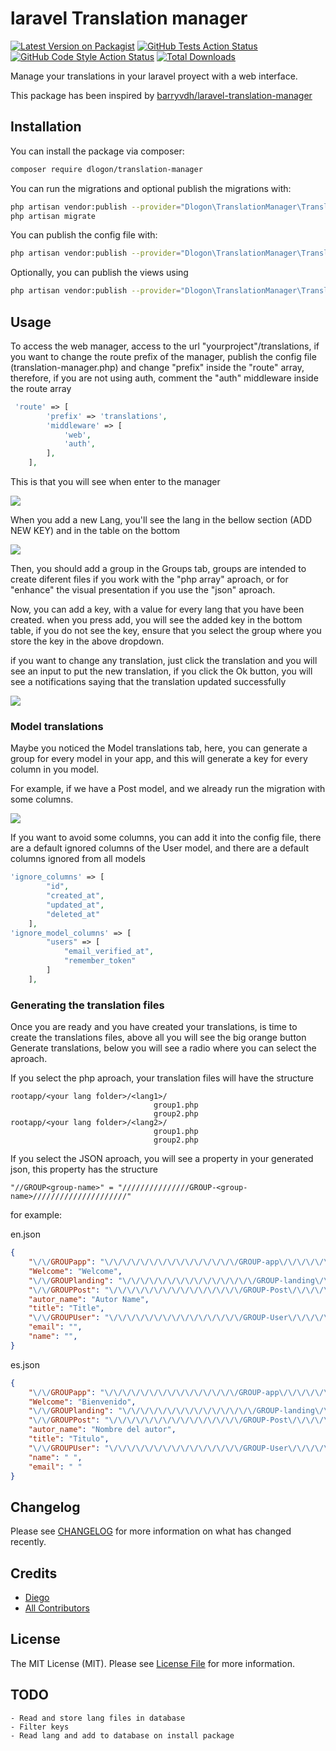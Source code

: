 # laravel Translation manager

[![Latest Version on Packagist](https://img.shields.io/packagist/v/dlogon/translation-manager.svg?style=flat-square)](https://packagist.org/packages/dlogon/translation-manager)
[![GitHub Tests Action Status](https://img.shields.io/github/workflow/status/dlogon/translation-manager/run-tests?label=tests)](https://github.com/dlogon/translation-manager/actions?query=workflow%3Arun-tests+branch%3Amain)
[![GitHub Code Style Action Status](https://img.shields.io/github/workflow/status/dlogon/translation-manager/Check%20&%20fix%20styling?label=code%20style)](https://github.com/dlogon/translation-manager/actions?query=workflow%3A"Check+%26+fix+styling"+branch%3Amain)
[![Total Downloads](https://img.shields.io/packagist/dt/dlogon/translation-manager.svg?style=flat-square)](https://packagist.org/packages/dlogon/translation-manager)

Manage your translations in your laravel proyect with a web interface.

This package has been inspired by [barryvdh/laravel-translation-manager](https://github.com/barryvdh/laravel-translation-manager)

## Installation

You can install the package via composer:

```bash
composer require dlogon/translation-manager
```

You can run the migrations and optional publish the migrations with:

```bash
php artisan vendor:publish --provider="Dlogon\TranslationManager\TranslationManagerServiceProvider" --tag="migrations"
php artisan migrate
```

You can publish the config file with:

```bash
php artisan vendor:publish --provider="Dlogon\TranslationManager\TranslationManagerServiceProvider" --tag="config"
```


Optionally, you can publish the views using

```bash
php artisan vendor:publish --provider="Dlogon\TranslationManager\TranslationManagerServiceProvider" --tag="views"
```

## Usage

To access the web manager, access to the url "yourproject"/translations, if you want to change the route prefix of the manager, publish the config file (translation-manager.php) and change "prefix" inside the "route" array,
therefore, if you are not using auth, comment the "auth" middleware inside the route array

```php
 'route' => [
        'prefix' => 'translations',
        'middleware' => [
	        'web',
	        'auth',
		],
    ],
```

This is that you will see when enter to the manager

![](https://user-images.githubusercontent.com/26014056/197062911-c0bc31a0-6406-4807-ba81-997585395e4d.png)

When you add a new Lang, you'll see the lang in the bellow section (ADD NEW KEY) 
and in the table on the bottom


![](https://user-images.githubusercontent.com/26014056/197084487-d01f2616-478c-4f1e-b58b-cdaed67faba4.png)

Then, you should add a group in the Groups tab, groups are intended to create diferent files if you work with the "php array" aproach, or for "enhance" the visual presentation if you use the "json" aproach.

Now, you can add a key, with a value for every lang that you have been created.
when you press add, you will see the added key in the bottom table, if you do not see the key, ensure that you select the group where you store the key in the above dropdown.

if you want to change any translation, just click the translation and you will see an input to put the new translation, if you click the Ok button, you will see a notifications saying that the translation updated successfully

![](https://user-images.githubusercontent.com/26014056/197087089-b086ecc1-708a-4154-a8fa-b4fb8c20067d.png)

### Model translations

Maybe you noticed the Model translations tab, here, you can generate a group for every model in your app, and this will generate a key for every column in you model.

For example, if we have a Post model, and we already run the migration with some columns.

![](https://user-images.githubusercontent.com/26014056/197088317-f1efde53-003e-4f2d-95d6-eca73f1b2f61.png)


If you want to avoid some columns, you can add it into the config file, there are a default ignored columns of the User model, and there are a default columns ignored from all models


```php
'ignore_columns' => [
        "id",
        "created_at",
        "updated_at",
        "deleted_at"
    ],
'ignore_model_columns' => [
        "users" => [
            "email_verified_at",
            "remember_token"
        ]
    ],
```

### Generating the translation files

Once you are ready and you have created your translations, is time to create the translations files, above all you will see the big orange button Generate translations, below you will see a radio where you can select the aproach.

If you select the php aproach, your translation files will have the structure
    
    rootapp/<your lang folder>/<lang1>/
                                    group1.php
                                    group2.php
    rootapp/<your lang folder>/<lang2>/
                                    group1.php
                                    group2.php

If you select the JSON aproach, you will see a property in your generated json, this property has the structure
        
    "//GROUP<group-name>" = "///////////////GROUP-<group-name>/////////////////////"

for example:

en.json

```json
{
    "\/\/GROUPapp": "\/\/\/\/\/\/\/\/\/\/\/\/\/\/\/GROUP-app\/\/\/\/\/\/\/\/\/\/\/\/\/\/\/\/\/\/\/\/\/\/\/",
    "Welcome": "Welcome",
    "\/\/GROUPlanding": "\/\/\/\/\/\/\/\/\/\/\/\/\/\/\/GROUP-landing\/\/\/\/\/\/\/\/\/\/\/\/\/\/\/\/\/\/\/\/\/\/\/",
    "\/\/GROUPPost": "\/\/\/\/\/\/\/\/\/\/\/\/\/\/\/GROUP-Post\/\/\/\/\/\/\/\/\/\/\/\/\/\/\/\/\/\/\/\/\/\/\/",
    "autor_name": "Autor Name",
    "title": "Title",
    "\/\/GROUPUser": "\/\/\/\/\/\/\/\/\/\/\/\/\/\/\/GROUP-User\/\/\/\/\/\/\/\/\/\/\/\/\/\/\/\/\/\/\/\/\/\/\/",
    "email": "",
    "name": "",
}
```

es.json
```json
{
    "\/\/GROUPapp": "\/\/\/\/\/\/\/\/\/\/\/\/\/\/\/GROUP-app\/\/\/\/\/\/\/\/\/\/\/\/\/\/\/\/\/\/\/\/\/\/\/",
    "Welcome": "Bienvenido",
    "\/\/GROUPlanding": "\/\/\/\/\/\/\/\/\/\/\/\/\/\/\/GROUP-landing\/\/\/\/\/\/\/\/\/\/\/\/\/\/\/\/\/\/\/\/\/\/\/",
    "\/\/GROUPPost": "\/\/\/\/\/\/\/\/\/\/\/\/\/\/\/GROUP-Post\/\/\/\/\/\/\/\/\/\/\/\/\/\/\/\/\/\/\/\/\/\/\/",
    "autor_name": "Nombre del autor",
    "title": "Titulo",
    "\/\/GROUPUser": "\/\/\/\/\/\/\/\/\/\/\/\/\/\/\/GROUP-User\/\/\/\/\/\/\/\/\/\/\/\/\/\/\/\/\/\/\/\/\/\/\/",
    "name": " ",
    "email": " "
}
```



## Changelog

Please see [CHANGELOG](CHANGELOG.md) for more information on what has changed recently.


## Credits

- [Diego](https://github.com/Dlogon)
- [All Contributors](../../contributors)

## License

The MIT License (MIT). Please see [License File](LICENSE.md) for more information.

## TODO

    - Read and store lang files in database
    - Filter keys
    - Read lang and add to database on install package
